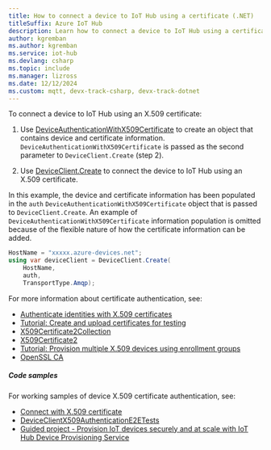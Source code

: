 ```yaml
---
title: How to connect a device to IoT Hub using a certificate (.NET)
titleSuffix: Azure IoT Hub
description: Learn how to connect a device to IoT Hub using a certificate and the Azure IoT Hub SDK for .NET.
author: kgremban
ms.author: kgremban
ms.service: iot-hub
ms.devlang: csharp
ms.topic: include
ms.manager: lizross
ms.date: 12/12/2024
ms.custom: mqtt, devx-track-csharp, devx-track-dotnet
---
```


To connect a device to IoT Hub using an X.509 certificate:

1. Use [DeviceAuthenticationWithX509Certificate](/dotnet/api/microsoft.azure.devices.client.deviceauthenticationwithx509certificate) to create an object that contains device and certificate information. `DeviceAuthenticationWithX509Certificate` is passed as the second parameter to `DeviceClient.Create` (step 2).

1. Use [DeviceClient.Create](/dotnet/api/microsoft.azure.devices.client.deviceclient.create?view=azure-dotnet&branch=main#microsoft-azure-devices-client-deviceclient-create(system-string-microsoft-azure-devices-client-iauthenticationmethod-microsoft-azure-devices-client-transporttype)) to connect the device to IoT Hub using an X.509 certificate.

In this example, the device and certificate information has been populated in the `auth` `DeviceAuthenticationWithX509Certificate` object that is passed to `DeviceClient.Create`. An example of `DeviceAuthenticationWithX509Certificate` information population is omitted because of the flexible nature of how the certificate information can be added.

```csharp
HostName = "xxxxx.azure-devices.net";
using var deviceClient = DeviceClient.Create(
    HostName,
    auth,
    TransportType.Amqp);
```

For more information about certificate authentication, see:

* [Authenticate identities with X.509 certificates](/azure/iot-hub/authenticate-authorize-x509)
* [Tutorial: Create and upload certificates for testing](/azure/iot-hub/tutorial-x509-test-certs)
* [X509Certificate2Collection](/dotnet/api/system.security.cryptography.x509certificates.x509certificate2collection)
* [X509Certificate2](/dotnet/api/system.security.cryptography.x509certificates.x509certificate2)
* [Tutorial: Provision multiple X.509 devices using enrollment groups](/azure/iot-dps/tutorial-custom-hsm-enrollment-group-x509?pivots=programming-language-csharp)
* [OpenSSL CA](https://openssl-ca.readthedocs.io/)

##### Code samples

For working samples of device X.509 certificate authentication, see:

* [Connect with X.509 certificate](https://github.com/Azure/azure-iot-sdk-csharp/tree/main/iothub/device/samples/how%20to%20guides/X509DeviceCertWithChainSample)
* [DeviceClientX509AuthenticationE2ETests](https://github.com/Azure/azure-iot-sdk-csharp/blob/main/e2e/test/iothub/DeviceClientX509AuthenticationE2ETests.cs)
* [Guided project - Provision IoT devices securely and at scale with IoT Hub Device Provisioning Service](/training/modules/provision-iot-devices-secure-scale-with-iot-hub-dps/)
